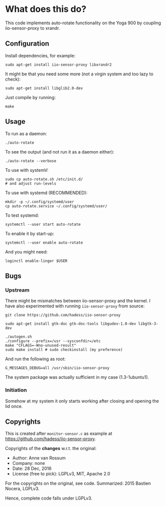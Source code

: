 # What does this do?

This code implements auto-rotate functionality on the Yoga 900 by coupling iio-sensor-proxy to xrandr.

## Configuration

Install dependencies, for example:

	sudo apt-get install iio-sensor-proxy libxrandr2 
	
It might be that you need some more (not a virgin system and too lazy to check):

	sudo apt-get install libglib2.0-dev

Just compile by running:

	make

## Usage

To run as a daemon:

	./auto-rotate

To see the output (and not run it as a daemon either):

	./auto-rotate --verbose

To use with systemV:

	sudo cp auto-rotate.sh /etc/init.d/
	# and adjust run-levels

To use with systemd (RECOMMENDED):

	mkdir -p ~/.config/systemd/user
	cp auto-rotate.service ~/.config/systemd/user/

To test systemd:

	systemctl --user start auto-rotate

To enable it by start-up:

	systemctl --user enable auto-rotate

And you might need:

	loginctl enable-linger $USER

## Bugs

### Upstream

There might be mismatches between iio-sensor-proxy and the kernel. I have also experimented with running `iio-sensor-proxy` from source:

	git clone https://github.com/hadess/iio-sensor-proxy

	sudo apt-get install gtk-doc gtk-doc-tools libgudev-1.0-dev libgtk-3-dev

	./autogen.sh 
	./configure --prefix=/usr --sysconfdir=/etc
	make "CFLAGS=-Wno-unused-result"
	sudo make install # sudo checkinstall (my preference)

And run the following as root:

	G_MESSAGES_DEBUG=all /usr/sbin/iio-sensor-proxy

The system package was actually sufficient in my case (1.3-1ubuntu1).

### Initiation

Somehow at my system it only starts working after closing and opening the lid once.

## Copyrights

This is created after `monitor-sensor.c` as example at <https://github.com/hadess/iio-sensor-proxy>. 

Copyrights of the **changes** w.r.t. the original:

* Author: Anne van Rossum
* Company: none
* Date: 28 Dec, 2016
* License (free to pick): LGPLv3, MIT, Apache 2.0

For the copyrights on the original, see code. Summarized: 2015 Bastien Nocera, LGPLv3.

Hence, complete code falls under LGPLv3.
